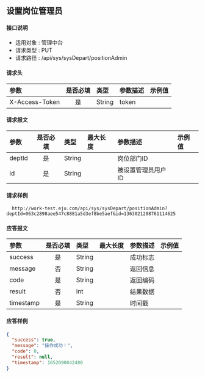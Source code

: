 ## 设置岗位管理员

#### 接口说明
* 适用对象 : 管理中台
* 请求类型 : PUT
* 请求路径 : /api/sys/sysDepart/positionAdmin

#### 请求头
| 参数           | 是否必填 | 类型   | 参数描述    | 示例值                    |
| :------------- | :------: | :----- | :---------- | :------------------------ |
| X-Access-Token |    是    | String | token       |                           |

#### 请求报文
| 参数 | 是否必填 | 类型 | 最大长度 | 参数描述 | 示例值 |
|:----|:-------:|:----|:--------|:--------|:------|
| deptId | 是 | String |  | 岗位部门ID |  |
| id | 是 | String |  | 被设置管理员用户ID |  |

#### 请求样例
```
  http://work-test.eju.com/api/sys/sysDepart/positionAdmin?deptId=063c2898aee547c8881a5d3ef8be5aef&id=1363021208761114625
```


#### 应答报文
| 参数 | 是否必填 | 类型 | 最大长度 | 参数描述 | 示例值 |
|:----|:-------:|:----|:--------|:--------|:------|
| success | 是 | String |  | 成功标志 |  |
| message | 否 | String |  | 返回信息 |  |
| code | 是 | String |  | 返回编码 |  |
| result | 否 | int |  | 结果数据 |  |
| timestamp | 是 | String |  | 时间戳 |  |

#### 应答样例
```json
{
  "success": true,
  "message": "操作成功！",
  "code": 0,
  "result": null,
  "timestamp": 1652090042480
}
```
